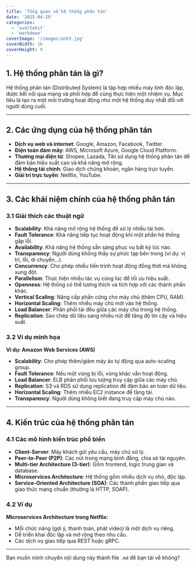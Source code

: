 ```yaml
---
title: 'Tổng quan về hệ thống phân tán'
date: '2025-04-29'
categories:
  - 'sveltekit'
  - 'markdown'
coverImage: '/images/anh3.jpg'
coverWidth: 16
coverHeight: 9
---
```


## 1. Hệ thống phân tán là gì?

Hệ thống phân tán (Distributed System) là tập hợp nhiều máy tính độc lập, được kết nối qua mạng và phối hợp để cùng thực hiện một nhiệm vụ. Mục tiêu là tạo ra một môi trường hoạt động như một hệ thống duy nhất đối với người dùng cuối.

---

## 2. Các ứng dụng của hệ thống phân tán

- **Dịch vụ web và internet**: Google, Amazon, Facebook, Twitter.
- **Điện toán đám mây**: AWS, Microsoft Azure, Google Cloud Platform.
- **Thương mại điện tử**: Shopee, Lazada, Tiki sử dụng hệ thống phân tán để đảm bảo hiệu suất cao và khả năng mở rộng.
- **Hệ thống tài chính**: Giao dịch chứng khoán, ngân hàng trực tuyến.
- **Giải trí trực tuyến**: Netflix, YouTube.

---

## 3. Các khái niệm chính của hệ thống phân tán

### 3.1 Giải thích các thuật ngữ

- **Scalability**: Khả năng mở rộng hệ thống để xử lý nhiều tải hơn.
- **Fault Tolerance**: Khả năng tiếp tục hoạt động khi một phần hệ thống gặp lỗi.
- **Availability**: Khả năng hệ thống sẵn sàng phục vụ bất kỳ lúc nào.
- **Transparency**: Người dùng không thấy sự phức tạp bên trong (ví dụ: vị trí, lỗi, di chuyển...).
- **Concurrency**: Cho phép nhiều tiến trình hoạt động đồng thời mà không xung đột.
- **Parallelism**: Thực hiện nhiều tác vụ cùng lúc để tối ưu hiệu suất.
- **Openness**: Hệ thống có thể tương thích và tích hợp với các thành phần khác.
- **Vertical Scaling**: Nâng cấp phần cứng cho máy chủ (thêm CPU, RAM).
- **Horizontal Scaling**: Thêm nhiều máy chủ mới vào hệ thống.
- **Load Balancer**: Phân phối tải đều giữa các máy chủ trong hệ thống.
- **Replication**: Sao chép dữ liệu sang nhiều nút để tăng độ tin cậy và hiệu suất.

### 3.2 Ví dụ minh họa

**Ví dụ: Amazon Web Services (AWS)**

- **Scalability**: Cho phép thêm/giảm máy ảo tự động qua auto-scaling group.
- **Fault Tolerance**: Nếu một vùng bị lỗi, vùng khác vẫn hoạt động.
- **Load Balancer**: ELB phân phối lưu lượng truy cập giữa các máy chủ.
- **Replication**: S3 và RDS sử dụng replication để đảm bảo an toàn dữ liệu.
- **Horizontal Scaling**: Thêm nhiều EC2 instance để tăng tải.
- **Transparency**: Người dùng không biết đang truy cập máy chủ nào.

---

## 4. Kiến trúc của hệ thống phân tán

### 4.1 Các mô hình kiến trúc phổ biến

- **Client-Server**: Máy khách gửi yêu cầu, máy chủ xử lý.
- **Peer-to-Peer (P2P)**: Các nút trong mạng bình đẳng, chia sẻ tài nguyên.
- **Multi-tier Architecture (3-tier)**: Gồm frontend, logic trung gian và database.
- **Microservices Architecture**: Hệ thống gồm nhiều dịch vụ nhỏ, độc lập.
- **Service-Oriented Architecture (SOA)**: Các thành phần giao tiếp qua giao thức mạng chuẩn (thường là HTTP, SOAP).

### 4.2 Ví dụ

**Microservices Architecture trong Netflix:**

- Mỗi chức năng (gợi ý, thanh toán, phát video) là một dịch vụ riêng.
- Dễ triển khai độc lập và mở rộng theo nhu cầu.
- Các dịch vụ giao tiếp qua REST hoặc gRPC.

---

Bạn muốn mình chuyển nội dung này thành file `.md` để bạn tải về không?
